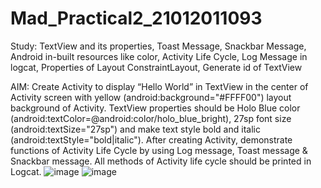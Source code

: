 # Mad_Practical2_21012011093

Study: TextView and its properties, Toast Message, Snackbar Message, Android in-built resources like color, Activity Life Cycle, Log Message in logcat, Properties of Layout ConstraintLayout, Generate id of TextView

AIM: Create Activity to display “Hello World” in TextView in the center of Activity screen with yellow (android:background="#FFFF00") layout background of Activity. TextView properties should be Holo Blue color (android:textColor=@android:color/holo_blue_bright), 27sp font size (android:textSize="27sp") and make text style bold and italic (android:textStyle="bold|italic"). After creating Activity, demonstrate functions of Activity Life Cycle by using Log message, Toast message & Snackbar message. All methods of Activity life cycle should be printed in Logcat.
![image](https://github.com/Geeky-Nandinee/Mad_Practical2_21012011093/assets/134035683/2ddc6097-762c-470f-a050-9f3ec092aab4)
![image](https://github.com/Geeky-Nandinee/Mad_Practical2_21012011093/assets/134035683/5a923c2e-2150-4770-9bce-682b0dc94479)


